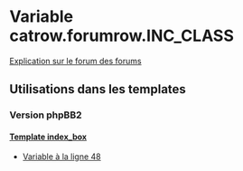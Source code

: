 # Variable catrow.forumrow.INC_CLASS
[Explication sur le forum des forums](http://forum.forumactif.com/t294113-listing-des-variables#catrow.forumrow.INC_CLASS)
## Utilisations dans les templates
### Version phpBB2
#### [Template index_box](subsilver/index_box.md)
* [Variable à la ligne 48](../subsilver/index_box.tpl#L48)